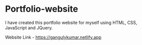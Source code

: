 # Portfolio-website
I have created this portfolio website for myself using HTML, CSS, JavaScript and JQuery.

Website Link - https://gangulykumar.netlify.app
